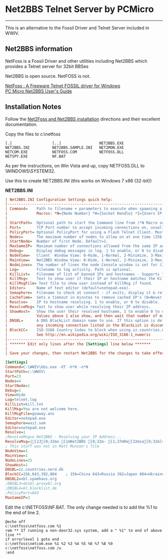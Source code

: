 # Net2BBS Telnet Server by PCMicro
***

This is an alternative to the Fossil Driver and Telnet Server included in WWIV.

## Net2BBS information
NetFoss is a Fossil Driver and other utilities including Net2BBS which 
provides a Telnet server for 32bit BBSes

Net2BBS is open source. NetFOSS is not.

[NetFoss : A Freeware Telnet FOSSIL driver for Windows](http://pcmicro.com/NetFoss/)  
[PC Micro Net2BBS User's Guide](http://pcmicro.com/netfoss/guide/NET2BBS.HTML)  

## Installation Notes
Follow the [Net2Foss and Net2BBS installation](http://pcmicro.com/netfoss/guide/) directions and their excellent documentation.

Copy the files to c:\netfoss
```
[.]                  [..]                 NET2BBS.EXE
NET2BBS.INI          NET2BBS.SAMPLE.INI   NET2MON.EXE
NETCOM.EXE           NETFOSS.COM          NETFOSS.DLL
NETSPY.EXE           NF.BAT               
```

As per the instructions, on Win Vista and up, copy NETFOSS.DLL to \WINDOWS\SYSTEM32.

Use this to create NET2BBS.INI (this works on Windows 7 x86 (32-bit))

**NET2BBS.INI**
```INI
| Net2BBS.INI Configuration Settings quick help:
|-----------------------------------------------------------------------------
| Command=    Path to filename + parameters to execute when spawning a node. 
|             Macros: *N={Node Number} *H={Socket Handle} *I={Users IP Address}
|
| StartPath=  Optional path to start the Command line from (*N Macro supported)
| Port=       TCP Port number to accept incoming connections on, usually 23.
| PolicyPort= Optional PolicyPort for using a Flash Telnet Client. Must be 843.
| Nodes=      The maximum number of nodes to allow on at one time (256 max).
| StartNode=  Number of first Node. Default=1.
| MaxSameIP=  Maximum number of connections allowed from the same IP address.
| Debug=      Display debug messages in log. 1 to enable, or 0 to disable. 
| NodeView=   Client  Window View: 0-Hide, 1-Normal, 2-Minimize, 3-Maximize   
| MainView=   Net2BBS Window View: 0-Hide, 1-Normal, 2-Minimize, 3-Maximize
| NodeLines=  The number of lines the node Console window is set for (25 or 50). 
| Log=        Filename to log activity. Path is optional.
| KillList=   Filename of list of banned IPs and hostnames - Supports "*" & "?"
| KillMsg=    Text to show user if their IP or hostname matches the KillList.     
| KillMsgFile= Text file to show user instead of KillMsg if found.
| Editor=     Name of text editor (default=notepad.exe). 
| Semaphore=  Filename to check at connect - if exits, display it & refuse access. 
| CacheTime=  Sets a timeout in minutes to remove cached IP's (0=Never).
| Resolve=    IP to hostname resolving. 1 to enable, or 0 to disable.
| ResolveMsg= Text to show user while resolving their IP address.
| ShowHost=   Show the user their resolved hostname, 1 to enable 0 to disable.
|             Values above 1 also show, and then wait that number of milliseconds.
| DNSBL=      A DNS BlackList domain name to use. If this option is defined,
|             any incoming connection listed in the BlackList is disconnected.
| BlockCC=    ISO-3166 Country Codes to block when using zz.countries.nerd.dk
|             See http://en.wikipedia.org/wiki/ISO_3166-1_numeric
|-----------------------------------------------------------------------------
| ******* Edit only lines after the [Settings] line below *******
|
| Save your changes, then restart Net2BBS for the changes to take effect.

[Settings]
Command=C:\WWIV\bbs.exe -XT -h*H -n*N
StartPath=c:\WWIV\
Port=23
Nodes=4
StartNode=1
Debug=1
View=Hide
Log=telnet.log
KillList=kill.txt
KillMsg=You are not welcome here.
KillMsgFile=goaway.ans
Editor=notepad.exe
Semaphore=wait.sem
Editor=notepad.exe
Resolve=1
;ResolveMsg=o Net2BBS - Resolving your IP Address...
ResolveMsg=|[2J[0;32mo [1mNet2BBS [0;32m- [1;37mRe[32mso[0;32mlving your IP Add[1mre[37mss[0;32m...[1;37m
; This stuff was not in Matt Munson's file
NodeView=1
MainView=1
NodeLines=25
ShowHost=1
DNSBL=zz.countries.nerd.dk
BlockCC=156,643,392,804    ; 156=China 643=Russia 392=Japan 804=Ukraine 
DNSBL2=xbl.spamhaus.org
;DNSBL3=dnsbl.proxybl.org
;DNSBL4=bl.blocklist.de
;PolicyPort=843
MaxSameIP=3
```

Edit the c:\NETFOSS\NF.BAT. The only change needed is to add the %1 to the end of line 2.
```batch
@echo off
c:\netfoss\netfoss.com %1
rem ** If running a non-door32.sys system, add a " %1" to end of above line **
if errorlevel 1 goto end
c:\netfoss\netcom.exe %1 %2 %3 %4 %5 %6 %7 %8 %9
c:\netfoss\netfoss.com /u
:end
```
